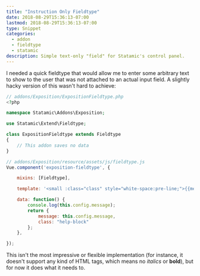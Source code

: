 ```yaml
---
title: "Instruction Only Fieldtype"
date: 2018-08-29T15:36:13-07:00
lastmod: 2018-08-29T15:36:13-07:00
type: Snippet
categories:
  - addon
  - fieldtype
  - statamic
description: Simple text-only "field" for Statamic's control panel.
---
```


I needed a quick fieldtype that would allow me to enter some arbitrary text to show to the user that was not attached to an actual input field. A slightly hacky version of this wasn't hard to achieve:

```php
// addons/Exposition/ExpositionFieldtype.php
<?php

namespace Statamic\Addons\Exposition;

use Statamic\Extend\Fieldtype;

class ExpositionFieldtype extends Fieldtype
{
    // This addon saves no data
}
```

```js
// addons/Exposition/resource/assets/js/fieldtype.js
Vue.component('exposition-fieldtype', {

    mixins: [Fieldtype],

    template: '<small :class="class" style="white-space:pre-line;">{{message}}</small>',

    data: function() {
        console.log(this.config.message);
        return {
            message: this.config.message,
            class: "help-block"
        };
    },

});
```

This isn't the most impressive or flexible implementation (for instance, it doesn't support any kind of HTML tags, which means no _italics_ or **bold**), but for now it does what it needs to.

